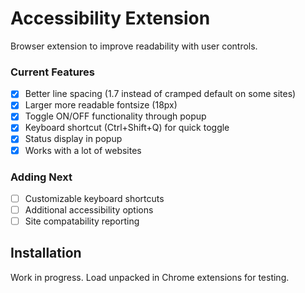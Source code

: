 # Accessibility Extension

Browser extension to improve readability with user controls.

### Current Features
- [X] Better line spacing (1.7 instead of cramped default on some sites)
- [X] Larger more readable fontsize (18px)
- [X] Toggle ON/OFF functionality through popup
- [X] Keyboard shortcut (Ctrl+Shift+Q) for quick toggle
- [X] Status display in popup
- [X] Works with a lot of websites

### Adding Next
- [ ] Customizable keyboard shortcuts
- [ ] Additional accessibility options
- [ ] Site compatability reporting

## Installation
Work in progress. Load unpacked in Chrome extensions for testing.